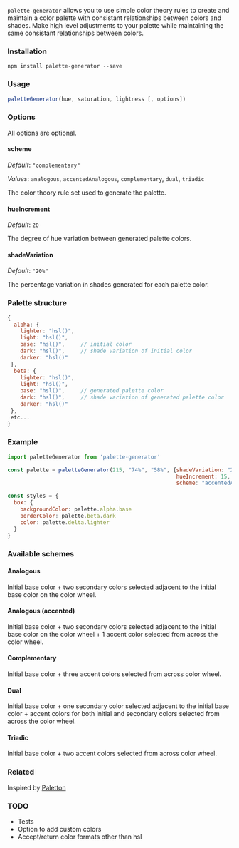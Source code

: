 `palette-generator` allows you to use simple color theory rules to create and maintain a color palette with consistant relationships between colors and shades.
Make high level adjustments to your palette while maintaining the same consistant relationships between colors.

### Installation
```
npm install palette-generator --save
```

### Usage

```js
paletteGenerator(hue, saturation, lightness [, options])
```

### Options
All options are optional.

#### scheme
_Default_: `"complementary"`

_Values_: `analogous`, `accentedAnalogous`, `complementary`, `dual`, `triadic`

The color theory rule set used to generate the palette.

#### hueIncrement
_Default_: `20`

The degree of hue variation between generated palette colors.

#### shadeVariation
_Default_: `"20%"`

The percentage variation in shades generated for each palette color.


### Palette structure

```js
{
  alpha: {
    lighter: "hsl()",
    light: "hsl()",
    base: "hsl()",     // initial color
    dark: "hsl()",     // shade variation of initial color
    darker: "hsl()"
 },
  beta: {
    lighter: "hsl()",
    light: "hsl()",
    base: "hsl()",     // generated palette color
    dark: "hsl()",     // shade variation of generated palette color
    darker: "hsl()"
 },
 etc...
}
```

### Example

```js
import paletteGenerator from 'palette-generator'

const palette = paletteGenerator(215, "74%", "58%", {shadeVariation: "20%",
                                                     hueIncrement: 15,
                                                     scheme: "accentedAnalogous"})

const styles = {
  box: {
    backgroundColor: palette.alpha.base
    borderColor: palette.beta.dark
    color: palette.delta.lighter
  }
}
```

### Available schemes

#### Analogous
Initial base color + two secondary colors selected adjacent to the initial base color on the color wheel.

#### Analogous (accented)
Initial base color + two secondary colors selected adjacent to the initial base color on the color wheel + 1 accent color selected from across the color wheel.

#### Complementary
Initial base color + three accent colors selected from across color wheel.

#### Dual
Initial base color + one secondary color selected adjacent to the initial base color + accent colors for both initial and secondary colors selected from across the color wheel.

#### Triadic
Initial base color + two accent colors selected from across color wheel.

### Related
Inspired by <a href="http://paletton.com" target="_blank">Paletton</a>

### TODO
+ Tests
+ Option to add custom colors
+ Accept/return color formats other than hsl

